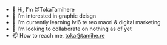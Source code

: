 - 👋 Hi, I’m @TokaTamihere
- 👀 I’m interested in graphic deisgn
- 🌱 I’m currently learning lvl6 te reo maori & digital marketing
- 💞️ I’m looking to collaborate on nothing as of yet
- 📫 How to reach me, toka@tamihe.re

<!---
TokaTamihere/TokaTamihere is a ✨ special ✨ repository because its `README.md` (this file) appears on your GitHub profile.
You can click the Preview link to take a look at your changes.
--->
